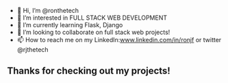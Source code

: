 - 👋 Hi, I’m @ronthetech
- 👀 I’m interested in FULL STACK WEB DEVELOPMENT
- 🌱 I’m currently learning Flask, Django
- 💞️ I’m looking to collaborate on full stack web projects!
- 📫 How to reach me on my LinkedIn:www.linkedin.com/in/ronjf
 or twitter @rjthetech

## Thanks for checking out my projects!

<!---
ronthetech/ronthetech is a ✨ special ✨ repository because its `README.md` (this file) appears on your GitHub profile.
You can click the Preview link to take a look at your changes.
--->
